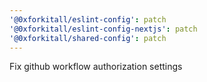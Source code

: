 ```yaml
---
'@0xforkitall/eslint-config': patch
'@0xforkitall/eslint-config-nextjs': patch
'@0xforkitall/shared-config': patch
---
```


Fix github workflow authorization settings
